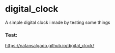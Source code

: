 # digital_clock
A simple digital clock i made by testing some things

### Test:
https://natansalgado.github.io/digital_clock/
